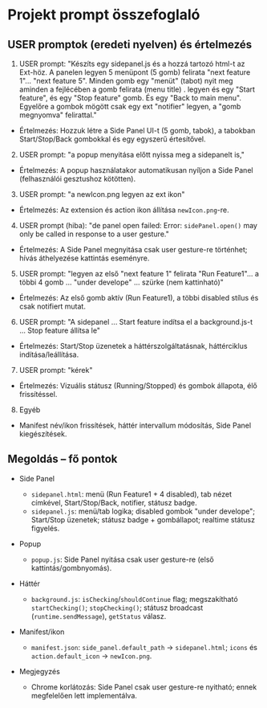 # Projekt prompt összefoglaló

## USER promptok (eredeti nyelven) és értelmezés

1) USER prompt:
"Készíts egy sidepanel.js és a hozzá tartozó html-t az Ext-höz.  A panelen legyen 5 menüpont (5 gomb) felirata \"next feature 1\"... \"next feature 5\". Minden gomb egy \"menüt\" (tabot) nyit meg aminden a fejlécében a gomb felirata (menu title) . legyen és egy \"Start feature\", és egy \"Stop feature\" gomb. És egy \"Back to main menu\". Egyelőre a gombok mögött csak egy ext \"notifier\" legyen, a \"gomb megnyomva\" felirattal."
- Értelmezés: Hozzuk létre a Side Panel UI-t (5 gomb, tabok), a tabokban Start/Stop/Back gombokkal és egy egyszerű értesítővel.

2) USER prompt:
"a popup menyitása előtt nyissa meg a sidepanelt is,"
- Értelmezés: A popup használatakor automatikusan nyíljon a Side Panel (felhasználói gesztushoz kötötten).

3) USER prompt:
"a newIcon.png legyen az ext ikon"
- Értelmezés: Az extension és action ikon állítása `newIcon.png`-re.

4) USER prompt (hiba):
"de panel open failed: Error: `sidePanel.open()` may only be called in response to a user gesture."
- Értelmezés: A Side Panel megnyitása csak user gesture-re történhet; hívás áthelyezése kattintás eseményre.

5) USER prompt:
"legyen az első \"next feature 1\" felirata \"Run Feature1\"... a többi 4 gomb ... \"under develope\" ... szürke (nem kattinható)"
- Értelmezés: Az első gomb aktív (Run Feature1), a többi disabled stílus és csak notifiert mutat.

6) USER prompt:
"A sidepanel ... Start feature indítsa el a background.js-t ... Stop feature állítsa le"
- Értelmezés: Start/Stop üzenetek a háttérszolgáltatásnak, háttérciklus indítása/leállítása.

7) USER prompt:
"kérek"
- Értelmezés: Vizuális státusz (Running/Stopped) és gombok állapota, élő frissítéssel.

8) Egyéb
- Manifest név/ikon frissítések, háttér intervallum módosítás, Side Panel kiegészítések.

## Megoldás – fő pontok

- Side Panel
  - `sidepanel.html`: menü (Run Feature1 + 4 disabled), tab nézet címkével, Start/Stop/Back, notifier, státusz badge.
  - `sidepanel.js`: menü/tab logika; disabled gombok "under develope"; Start/Stop üzenetek; státusz badge + gombállapot; realtime státusz figyelés.

- Popup
  - `popup.js`: Side Panel nyitása csak user gesture-re (első kattintás/gombnyomás).

- Háttér
  - `background.js`: `isChecking`/`shouldContinue` flag; megszakítható `startChecking()`; `stopChecking()`; státusz broadcast (`runtime.sendMessage`), `getStatus` válasz.

- Manifest/ikon
  - `manifest.json`: `side_panel.default_path` → `sidepanel.html`; `icons` és `action.default_icon` → `newIcon.png`.

- Megjegyzés
  - Chrome korlátozás: Side Panel csak user gesture-re nyitható; ennek megfelelően lett implementálva.
